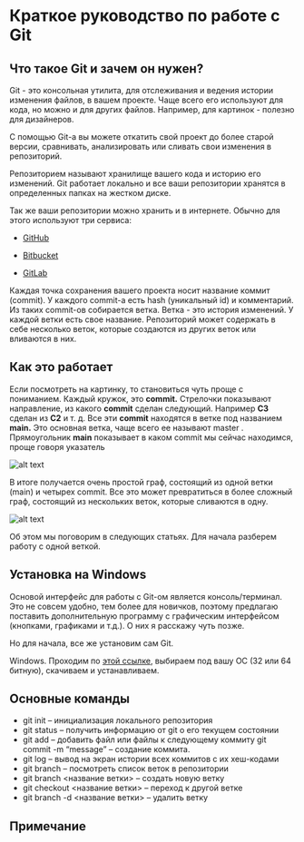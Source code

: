 # Краткое руководство по работе с Git
## Что такое Git и зачем он нужен?
Git - это консольная утилита, для отслеживания и ведения истории изменения файлов, в вашем проекте. Чаще всего его используют для кода, но можно и для других файлов. Например, для картинок - полезно для дизайнеров.

С помощью Git-a вы можете откатить свой проект до более старой версии, сравнивать, анализировать или сливать свои изменения в репозиторий.

Репозиторием называют хранилище вашего кода и историю его изменений. Git работает локально и все ваши репозитории хранятся в определенных папках на жестком диске.

Так же ваши репозитории можно хранить и в интернете. Обычно для этого используют три сервиса:

* [GitHub](https://github.com/)

* [Bitbucket](https://bitbucket.org/)

* [GitLab](https://about.gitlab.com/)

Каждая точка сохранения вашего проекта носит название коммит (commit). У каждого commit-a есть hash (уникальный id) и комментарий. Из таких commit-ов собирается ветка. Ветка - это история изменений. У каждой ветки есть свое название. Репозиторий может содержать в себе несколько веток, которые создаются из других веток или вливаются в них.

## Как это работает
Если посмотреть на картинку, то становиться чуть проще с пониманием. Каждый кружок, это **commit.** Стрелочки показывают направление, из какого **commit** сделан следующий. Например **C3** сделан из **С2** и т. д. Все эти **commit** находятся в ветке под названием **main.** Это основная ветка, чаще всего ее называют master . Прямоугольник **main** показывает в каком commit мы сейчас находимся, проще говоря указатель

![alt text](https://habrastorage.org/getpro/habr/upload_files/81d/ab6/de0/81dab6de02b4179fc1bc8c119dfce9ca "скриншот")

В итоге получается очень простой граф, состоящий из одной ветки (main) и четырех commit. Все это может превратиться в более сложный граф, состоящий из нескольких веток, которые сливаются в одну.

![alt text](https://habrastorage.org/getpro/habr/upload_files/137/e03/4ea/137e034eadd3c4459a734354a029fb1a "скриншот")

Об этом мы поговорим в следующих статьях. Для начала разберем работу с одной веткой.

## Установка на Windows
Основой интерфейс для работы с Git-ом является консоль/терминал. Это не совсем удобно, тем более для новичков, поэтому предлагаю поставить дополнительную программу с графическим интерфейсом (кнопками, графиками и т.д.). О них я расскажу чуть позже.

Но для начала, все же установим сам Git.

Windows. Проходим по [этой ссылке](https://git-scm.com/docs/user-manual), выбираем под вашу ОС (32 или 64 битную), скачиваем и устанавливаем.

## Основные команды
* git init – инициализация локального репозитория
* git status – получить информацию от git о его текущем состоянии
* git add – добавить файл или файлы к следующему коммиту
git commit -m “message” – создание коммита.
* git log – вывод на экран истории всех коммитов с их хеш-кодами
* git branch – посмотреть список веток в репозитории
* git branch <название ветки> – создать новую ветку
* git checkout <название ветки> – переход к другой ветке
* git branch -d <название ветки> – удалить ветку

## Примечание
